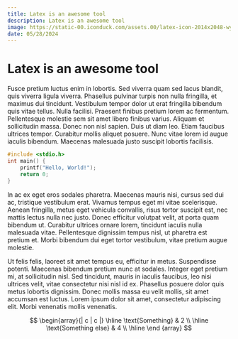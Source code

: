 ```yaml
---
title: Latex is an awesome tool
description: Latex is an awesome tool
image: https://static-00.iconduck.com/assets.00/latex-icon-2014x2048-wyowdlpa.png
date: 05/28/2024
---
```

# Latex is an awesome tool

Fusce pretium luctus enim in lobortis. Sed viverra quam sed lacus blandit, quis viverra ligula viverra. Phasellus pulvinar turpis non nulla fringilla, et maximus dui tincidunt. Vestibulum tempor dolor ut erat fringilla bibendum quis vitae tellus. Nulla facilisi. Praesent finibus pretium lorem ac fermentum. Pellentesque molestie sem sit amet libero finibus varius. Aliquam et sollicitudin massa. Donec non nisl sapien. Duis ut diam leo. Etiam faucibus ultrices tempor. Curabitur mollis aliquet posuere. Nunc vitae lorem id augue iaculis bibendum. Maecenas malesuada justo suscipit lobortis facilisis.

```c
#include <stdio.h>
int main() {
    printf("Hello, World!");
    return 0;
}
```

In ac ex eget eros sodales pharetra. Maecenas mauris nisi, cursus sed dui ac, tristique vestibulum erat. Vivamus tempus eget mi vitae scelerisque. Aenean fringilla, metus eget vehicula convallis, risus tortor suscipit est, nec mattis lectus nulla nec justo. Donec efficitur volutpat velit, at porta quam bibendum ut. Curabitur ultrices ornare lorem, tincidunt iaculis nulla malesuada vitae. Pellentesque dignissim tempus nisl, ut pharetra est pretium et. Morbi bibendum dui eget tortor vestibulum, vitae pretium augue molestie.

Ut felis felis, laoreet sit amet tempus eu, efficitur in metus. Suspendisse potenti. Maecenas bibendum pretium nunc at sodales. Integer eget pretium mi, at sollicitudin nisl. Sed tincidunt, mauris in iaculis faucibus, leo nisi ultrices velit, vitae consectetur nisi nisl id ex. Phasellus posuere dolor quis metus lobortis dignissim. Donec mollis massa eu velit mollis, sit amet accumsan est luctus. Lorem ipsum dolor sit amet, consectetur adipiscing elit. Morbi venenatis mollis venenatis. 

$$
\begin{array}{| c | c |}
    \hline
    \text{Something} & 2 \\
    \hline
    \text{Something else} & 4 \\
    \hline
\end {array}
$$
